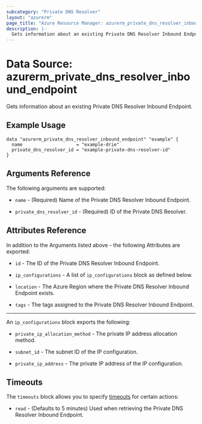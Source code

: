 ```yaml
---
subcategory: "Private DNS Resolver"
layout: "azurerm"
page_title: "Azure Resource Manager: azurerm_private_dns_resolver_inbound_endpoint"
description: |-
  Gets information about an existing Private DNS Resolver Inbound Endpoint.
---
```


# Data Source: azurerm_private_dns_resolver_inbound_endpoint

Gets information about an existing Private DNS Resolver Inbound Endpoint.

## Example Usage

```hcl
data "azurerm_private_dns_resolver_inbound_endpoint" "example" {
  name                    = "example-drie"
  private_dns_resolver_id = "example-private-dns-resolver-id"
}
```

## Arguments Reference

The following arguments are supported:

* `name` - (Required) Name of the Private DNS Resolver Inbound Endpoint.

* `private_dns_resolver_id` - (Required) ID of the Private DNS Resolver.

## Attributes Reference

In addition to the Arguments listed above - the following Attributes are exported:

* `id` - The ID of the Private DNS Resolver Inbound Endpoint.

* `ip_configurations` - A list of `ip_configurations` block as defined below.

* `location` - The Azure Region where the Private DNS Resolver Inbound Endpoint exists.

* `tags` - The tags assigned to the Private DNS Resolver Inbound Endpoint.

---

An `ip_configurations` block exports the following:

* `private_ip_allocation_method` - The private IP address allocation method.

* `subnet_id` - The subnet ID of the IP configuration.

* `private_ip_address` - The private IP address of the IP configuration.

## Timeouts

The `timeouts` block allows you to specify [timeouts](https://www.terraform.io/language/resources/syntax#operation-timeouts) for certain actions:

* `read` - (Defaults to 5 minutes) Used when retrieving the Private DNS Resolver Inbound Endpoint.
